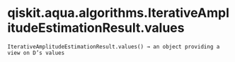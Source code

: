 # qiskit.aqua.algorithms.IterativeAmplitudeEstimationResult.values

`IterativeAmplitudeEstimationResult.values() → an object providing a view on D’s values`
